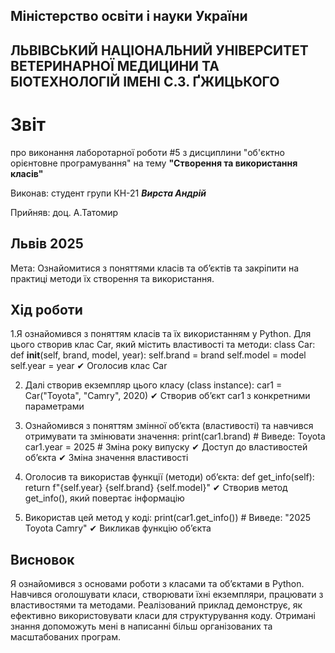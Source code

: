 ## Міністерство освіти і науки України

## ЛЬВІВСЬКИЙ НАЦІОНАЛЬНИЙ УНІВЕРСИТЕТ ВЕТЕРИНАРНОЇ МЕДИЦИНИ ТА БІОТЕХНОЛОГІЙ ІМЕНІ С.З. ҐЖИЦЬКОГО

# Звіт
про виконання лаборотарної роботи #5 з дисциплини "об'єктно орієнтовне програмування" на тему **"Створення та використання класів"**

Виконав: студент групи КН-21 ***Вирста Андрій***

Прийняв: доц. А.Татомир

## Львів 2025

Мета: Ознайомитися з поняттями класів та об’єктів та закріпити на практиці методи їх створення та використання.

## Хід роботи

1.Я ознайомився з поняттям класів та їх використанням у Python. Для цього створив клас Car, який містить властивості та методи:
   class Car:
    def __init__(self, brand, model, year):
        self.brand = brand
        self.model = model
        self.year = year
✔ Оголосив клас Car

2. Далі створив екземпляр цього класу (class instance):
   car1 = Car("Toyota", "Camry", 2020)
✔ Створив об’єкт car1 з конкретними параметрами

3. Ознайомився з поняттям змінної об’єкта (властивості) та навчився отримувати та змінювати значення:
   print(car1.brand)  # Виведе: Toyota
   car1.year = 2025  # Зміна року випуску
✔ Доступ до властивостей об’єкта
✔ Зміна значення властивості

4. Оголосив та використав функції (методи) об’єкта:
   def get_info(self):
    return f"{self.year} {self.brand} {self.model}"
✔ Створив метод get_info(), який повертає інформацію

5. Використав цей метод у коді:
   print(car1.get_info())  # Виведе: "2025 Toyota Camry"
✔ Викликав функцію об’єкта

## Висновок
Я ознайомився з основами роботи з класами та об’єктами в Python. Навчився оголошувати класи, створювати їхні екземпляри, працювати з властивостями та методами. Реалізований приклад демонструє, як ефективно використовувати класи для структурування коду. Отримані знання допоможуть мені в написанні більш організованих та масштабованих програм.
